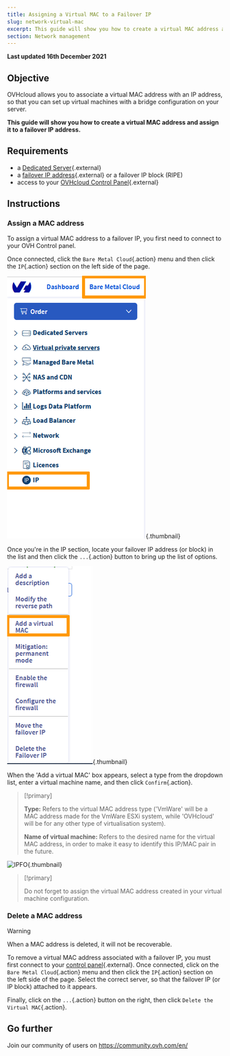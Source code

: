 ```yaml
---
title: Assigning a Virtual MAC to a Failover IP
slug: network-virtual-mac
excerpt: This guide will show you how to create a virtual MAC address and assign it to a failover IP address.
section: Network management
---
```


**Last updated 16th December 2021**

## Objective

OVHcloud allows you to associate a virtual MAC address with an IP address, so that you can set up virtual machines with a bridge configuration on your server.

**This guide will show you how to create a virtual MAC address and assign it to a failover IP address.**

## Requirements

* a [Dedicated Server](https://www.ovh.co.uk/dedicated_servers/){.external}
* a [failover IP address](https://www.ovh.co.uk/dedicated_servers/ip_failover.xml){.external} or a failover IP block (RIPE)
* access to your [OVHcloud Control Panel](https://www.ovh.com/auth/?action=gotomanager&from=https://www.ovh.co.uk/&ovhSubsidiary=GB){.external}


## Instructions

### Assign a MAC address

To assign a virtual MAC address to a failover IP, you first need to connect to your OVH Control panel.

Once connected, click the `Bare Metal Cloud`{.action} menu and then click the `IP`{.action} section on the left side of the page.

![IPFO](images/ipsection.png){.thumbnail}

Once you're in the IP section, locate your failover IP address (or block) in the list and then click the `...`{.action} button to bring up the list of options.


![IPFO](images/addvmac.png){.thumbnail}

When the 'Add a virtual MAC' box appears, select a type from the dropdown list, enter a virtual machine name, and then click `Confirm`{.action}.

> [!primary]
>
> **Type:** Refers to the virtual MAC address type ('VmWare' will be a MAC address made for the VmWare ESXi system, while 'OVHcloud' will be for any other type of virtualisation system).
>
> **Name of virtual machine:** Refers to the desired name for the virtual MAC address, in order to make it easy to identify this IP/MAC pair in the future.
>

![IPFO](images/virtual_mac_03.png){.thumbnail}


> [!primary]
>
> Do not forget to assign the virtual MAC address created in your virtual machine configuration.
> 

### Delete a MAC address

> [!warning]
>
> When a MAC address is deleted, it will not be recoverable.
> 

To remove a virtual MAC address associated with a failover IP, you must first connect to your [control panel](https://www.ovh.com/auth/?action=gotomanager&from=https://www.ovh.co.uk/&ovhSubsidiary=GB){.external}. Once connected, click on the `Bare Metal Cloud`{.action} menu and then click the `IP`{.action} section on the left side of the page. Select the correct server, so that the failover IP (or IP block) attached to it appears.

Finally, click on the `...`{.action} button on the right, then click `Delete the Virtual MAC`{.action}.

## Go further

Join our community of users on <https://community.ovh.com/en/>
